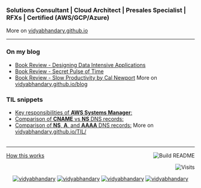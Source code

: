 ### Solutions Consultant | Cloud Architect | Presales Specialist | RFXs | Certified (AWS/GCP/Azure)

More on [vidyabhandary.github.io](https://vidyabhandary.github.io)

<table><tr>

---

### On my blog

<!-- blog starts -->

- [Book Review - Designing Data Intensive Applications](https://vidyabhandary.github.io/blog/computers,/technology,/bigdata/2024/12/08/Book-Review-DDIA.html)
- [Book Review - Secret Pulse of Time](https://vidyabhandary.github.io/blog/productivity,/selfimprovement,/time/2024/12/08/Book-Review-Secret-Pulse-Of-Time.html)
- [Book Review - Slow Productivity by Cal Newport](https://vidyabhandary.github.io/blog/productivity,/selfimprovement/2024/12/08/Book-Review-Slow-Productivity.html)
  <!-- blog ends -->
  More on [vidyabhandary.github.io/blog](https://vidyabhandary.github.io/blog/)
  </tr>

<tr>

### TIL snippets

<!-- tilentries starts -->

- [Key responsibilities of **AWS Systems Manager**:](https://github.com/vidyabhandary/til/blob/master/aws/AWS_SystemMgr.md)
- [Comparison of **CNAME** vs **NS** DNS records:](https://github.com/vidyabhandary/til/blob/master/aws/NS_CNAME.md)
- [Comparison of **NS**, **A**, and **AAAA** DNS records:](https://github.com/vidyabhandary/til/blob/master/aws/NS_A_AAAA.md)
  <!-- tilentries ends -->
  More on [vidyabhandary.github.io/TIL/](https://vidyabhandary.github.io/TIL/)
  </tr>

</table>

---

<a href="https://vidyabhandary.github.io/blog/github/2020/07/27/Self-updating-profile-readme.html">How this works</a>
<a href="https://github.com/vidyabhandary/vidyabhandary/actions"><img src="https://github.com/vidyabhandary/vidyabhandary/workflows/Build%20README/badge.svg" align="right" alt="Build README"></a>

<a href="https://visitor-badge.laobi.icu/badge?page_id=vidyabhandary.visitor-badge&title=Visits"><img src="https://visitor-badge.laobi.icu/badge?page_id=vidyabhandary.visitor-badge&title=Visits" align="right" alt="Visits"></a>

<p></br></p>
<p align="center">
  <a href="https://in.linkedin.com/in/vidyabhandary" target="blank"><img src="https://img.shields.io/badge/LinkedIn-0077B5?style=for-the-badge&logo=linkedin&logoColor=white" alt="vidyabhandary"/></a> 
  <a href="https://vidyabhandary.medium.com" target="blank"><img src="https://img.shields.io/badge/Medium-12100E?style=for-the-badge&logo=medium&logoColor=white" alt="vidyabhandary" /></a> 
  <a href="https://kaggle.com/vidyabhandary" target="blank"><img src="https://img.shields.io/badge/KAGGLE-20BEFF?&style=for-the-badge&logo=kaggle&logoColor=white" alt="vidyabhandary"/></a> 
  <a href="https://dev.to/vidyabhandary" target="blank"><img src="https://img.shields.io/badge/dev.to-0A0A0A?style=for-the-badge&logo=dev.to&logoColor=white" alt="vidyabhandary"/></a>
</p>

<!-- ### Hi there 👋 --->
<!--
<a href="https://in.linkedin.com/in/vidyabhandary"><img height="24" width="24" src="https://cdn.jsdelivr.net/npm/simple-icons@v3/icons/linkedin.svg" /></a>
-->
<!--
**vidyabhandary/vidyabhandary** is a ✨ _special_ ✨ repository because its `README.md` (this file) appears on your GitHub profile.
-->
<!--
Here are some ideas to get you started:

- 🔭 I’m currently working on ...
- 🌱 I’m currently learning ...
- 👯 I’m looking to collaborate on ...
- 🤔 I’m looking for help with ...
- 💬 Ask me about ...
- 📫 How to reach me: ...
- 😄 Pronouns: ...
- ⚡ Fun fact: ...
-->

